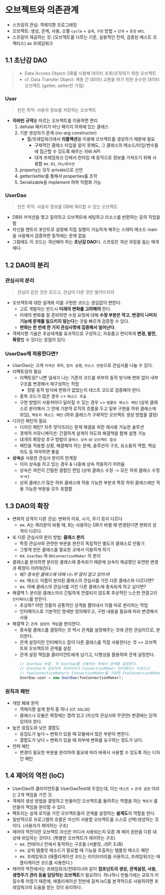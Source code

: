 # 오브젝트와 의존관계
- 스프링의 관심: 객체지향 프로그래밍
- 오브젝트: 생성, 관계, 사용, 소멸 `cycle` + `설계`, `구현` 방법 + `단위` + `등장` etc.
- 스프링이 제공하는 것: (오브젝트를 다루는 기준, 실용적인 전략, 검증된 베스트 프랙티스) as 프레임워크

## 1.1 초난감 DAO
> - Data Access Object: DB를 사용해 데이터 조회/조작하기 위한 오브젝트
> - cf. Data Transfer Object: 계층 간 데이터 교환을 하기 위한 순수한 데이터 오브젝트 (getter, setter만 가짐)

### User
> 만든 목적: 사용자 정보를 저장하는 오브젝트
- **자바빈 규약**을 따르는 오브젝트를 이용하면 편리
    1. defulat 패키지가 아닌 패키지 하위에 있는 클래스
    2. 기본 생성자가 존재 (no-arg constructor)
        + 툴/프레임워크에서 **리플렉션**을 이용해 오브젝트를 생성하기 때문에 필요
            * 구체적인 클래스 타입을 알지 못해도, 그 클래스의 메소드/타입/변수들에 접근할 수 있도록 해주는 자바 API
            * 대개 프레임워크 단에서 런타임 때 동적으로 정보를 가져오기 위해 사용함 ex. `DI`, `어노테이션`
    3. property는 모두 private으로 선언
    4. getter/setter를 통해서 properties를 조작
    5. Serializable을 implement 하여 직렬화 가능

### UserDao
> 만든 목적: 사용자 정보를 DB에 쿼리할 수 있는 오브젝트
- DB와 커넥션을 맺고 질의하고 오브젝트에 세팅하고 리소스를 반환하는 등의 작업을 함
- 자신을 엔트리 포인트로 설정해 직접 실행이 가능하게 해주는 스태틱 메소드 main을 사용해서 검증하면 동작에는 문제 없음
- 그럼에도 이 코드는 개선해야 하는 **초난감 DAO**다. 스프링은 개선 과정을 돕는 매개체다.


## 1.2 DAO의 분리

### 관심사의 분리
> 관심이 같은 것은 모으고, 관심이 다른 것은 떨어뜨리자
- 오브젝트에 대한 설계와 이를 구현한 코드는 끊임없이 변한다.
    * 고로 개발자는 반드시 **미래의 변화를 고려해야** 한다.
    * 미래의 변화를 잘 준비하면 수정 요청에 대해 **수정 부분은 작고**, **변경이 나머지 기능에 문제를 일으키지 않는다**는 것을 빠르게 검증할 수 있다.
    * **변화는 한 번에 한 가지 관심사항에 집중해서 일어난다**.
- 객체지향 기술은 추상세계를 효과적으로 구성하고, 자유롭고 편리하게 **변경, 발전, 확장**할 수 있다는 장점이 있다.

### UserDao에 적용한다면?
- UserDao는 크게 `커넥션 획득`, `질의 실행`, `리소스 반환`으로 관심사를 나눌 수 있다.
- 리팩토링의 필요
    * 리팩토링? 나쁜 냄새가 나는 기존의 코드를 외부의 동작 방식에 변화 없이 내부 구조를 변경해서 재구성하는 작업
        + 정말 동작 방식에 변화가 없었는지 테스트 코드로 검증해야 한다.
    * 중복 코드가 많은 경우 => `메소드 추출`
    * 구현 방법이 사용처마다 달라질 수 있는 경우 => `템플릿 메소드 패턴` (상위 클래스로 분리해서 그 안에 기본적 로직의 흐름을 두고 일부 구현을 하위 클래스에 위임), `팩토리 메소드 패턴` (하위 클래스가 구체적인 오브젝트 생성 방법을 결정)
- 디자인 패턴의 필요
    * 디자인 패턴? 자주 맞닥뜨리는 문제 해결을 위한 재사용 가능한 솔루션
    * 경제적 커뮤니케이션: 간결하게 설계의 의도와 해결책을 함께 설명 가능
    * 대개의 확장성 추구 방법이 `클래스 상속` or `오브젝트 합성`
    * 패턴을 적용할 상황, 해결해야 하는 문제, 솔루션의 구조, 요소들의 역할, 핵심 의도 등 파악하면 좋음
- **상속**을 사용한 관심사 분리의 한계점
    * 이미 상속을 하고 있는 경우 & 나중에 상속 적용하기 어려움
    * 상속은 여전히 긴밀한 결합인 편임 (상위 클래스 수정 -> 모든 하위 클래스 수정 ㅠㅠ)
    * 상위 클래스가 많은 하위 클래스에 적용 가능한 부분과 특정 하위 클래스에만 적용 가능한 부분을 모두 포함함


## 1.3 DAO의 확장
- 변화의 성격이 다른 관심: 변화의 이유, 시기, 주기 등이 다르다
    * ex. A는 쿼리문이 바뀔 때, B는 사용하는 DB가 바뀔 때 변경된다면 변화의 성격이 다르다.
- 또 다른 관심사의 분리 방법: **클래스 분리**
    * 특정 관심사와 관련한 부분을 완전히 독립적인 별도의 클래스로 만들기
    * 그렇게 만든 클래스를 필요한 곳에서 이용하게 하기
    * ex. `UserDao` 와 `DbConnectionMaker` 의 분리
- 클래스를 분리하면 분리된 클래스에 종속되기 때문에 상속이 제공했던 유연한 변경과 확장이 어려워진다.
    * 왜? *종속된 클래스에 대해 너~무 많이 알고 있어서*!
    * ex. 메소드 이름이 분리된 클래스의 관심사를 가진 다른 클래스와 다르다면?
    * ex. 아예 클래스의 관심사를 가진 다른 클래스에 종속되게 하고 싶다면?
- 해결책 1: 분리된 클래스끼리 긴밀하게 연결되지 않도록 추상적인 느슨한 연결고리 `인터페이스`를 만든다.
    * 추상화? 어떤 것들의 공통적인 성격을 뽑아내서 이를 따로 분리하는 작업
    * 인터페이스로 기본적인 명세만 정의해두고, 구현 내용을 필요에 따라 변경해서 사용
- 해결책 2: `관계 설정의 책임`을 분리한다.
    * 종속될 클래스를 결정하는 것 역시 관계를 설정해주는 것에 관한 관심이므로, 분리한다.
    * 관계 설정이란 인터페이스 없이 다른 클래스를 직접 사용한다는 것 => 오브젝트와 오브젝트의 관계를 설정
    * 관계 설정 책임을 클라이언트에게 넘기고, 다형성을 활용하여 관계 설정한다.
      ```java
      // UserDao 바깥, 즉 UserDao를 사용하는 측에서 관계를 설정한다.
      // UserDao의 생성자의 파라미터가 ConnectionMaker 인터페이스 타입이고
      // fooConnectionMaker는 ConnectionMaker를 구현한 FooConnectionMaker의 인스턴스
      UserDao user = new UserDao(fooConnectionMaker);
      ```

### 원칙과 패턴
- 개방 폐쇄 원칙
    * 객체지향 설계 원칙 중 하나 (cf. `SOLID`)
    * 클래스나 모듈은 확장에는 열려 있고 (자신의 관심사와 무관한) 변경에는 닫혀 있어야 한다.
- 높은 응집도와 낮은 결합도
    * 응집도가 높다 = 변화가 있을 때 모듈에서 많은 부분이 변한다.
    * 결합도가 낮다 = 변화가 있을 때 외부에 변화를 요구하는 정도가 낮다.
- 전략 패턴
    * 변경이 필요한 부분을 분리하여 필요에 따라 바꿔서 사용할 수 있도록 하는 디자인 패턴


## 1.4 제어의 역전 (IoC)
- UserDao의 클라이언트를 UserDaoTest에 두었는데, 이는 `테스트` + `관계 설정` 이라는 2개 책임을 가진 것.
- 객체의 생성 방법을 결정하고 만들어진 오브젝트를 돌려주는 역할을 하는 `팩토리` 를 만들어 책임을 분리할 수 있다.
- 팩토리는 실제 로직을 가진 오브젝트들의 관계를 설정하는 **설계도**의 역할을 한다.
- 일반적으로 프로그램의 흐름은 자신이 사용할 오브젝트를 스스로 선택/생성하는 것이다. (사용자가 제어하는 구조)
- 제어의 역전이란 오브젝트 자신은 어디서 사용되는지 모른 채 제어 권한을 다른 대상에 위임하는 것이다. (특별한 오브젝트가 제어하는 구조)
    * ex. 컨테이너 안에서 동작하는 구조들 (서블릿, JSP, EJB)
    * ex. 상위 템플릿 메소드가 필요할 때 기능을 호출하는 템플릿 메소드 패턴
    * ex. 프레임워크 (애플리케이션 코드는 라이브러리를 사용하고, 프레임워크는 애플리케이션 코드를 사용한다.)
- 제어의 역전에서는 프레임워크/컨테이너와 같이 **컴포넌트의 생성, 관계설정, 사용, 생명주기 관리 등을 담당하는 오브젝트**가 필요하다. 하나하나 만들기에는 규모가 커질수록 어렵기 때문에, 애플리케이션 전반에 걸쳐 IoC를 본격적으로 사용하려면 프레임워크의 도움을 받는 것이 유리하다.